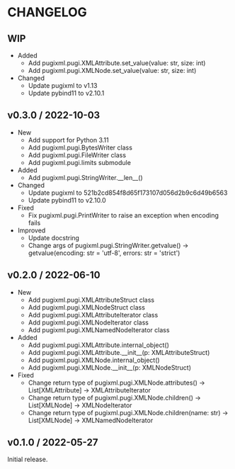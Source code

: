 # CHANGELOG

## WIP

- Added
  - Add pugixml.pugi.XMLAttribute.set_value(value: str, size: int)
  - Add pugixml.pugi.XMLNode.set_value(value: str, size: int)
- Changed
  - Update pugixml to v1.13
  - Update pybind11 to v2.10.1

## v0.3.0 / 2022-10-03

- New
  - Add support for Python 3.11
  - Add pugixml.pugi.BytesWriter class
  - Add pugixml.pugi.FileWriter class
  - Add pugixml.pugi.limits submodule
- Added
  - Add pugixml.pugi.StringWriter.\_\_len__()
- Changed
  - Update pugixml to 521b2cd854f8d65f173107d056d2b9c6d49b6563
  - Update pybind11 to v2.10.0
- Fixed
  - Fix pugixml.pugi.PrintWriter to raise an exception when encoding fails
- Improved
  - Update docstring
  - Change args of pugixml.pugi.StringWriter.getvalue() → getvalue(encoding: str = 'utf-8', errors: str = 'strict')

## v0.2.0 / 2022-06-10

- New
  - Add pugixml.pugi.XMLAttributeStruct class
  - Add pugixml.pugi.XMLNodeStruct class
  - Add pugixml.pugi.XMLAttributeIterator class
  - Add pugixml.pugi.XMLNodeIterator class
  - Add pugixml.pugi.XMLNamedNodeIterator class
- Added
  - Add pugixml.pugi.XMLAttribute.internal_object()
  - Add pugixml.pugi.XMLAttribute.\_\_init__(p: XMLAttributeStruct)
  - Add pugixml.pugi.XMLNode.internal_object()
  - Add pugixml.pugi.XMLNode.\_\_init__(p: XMLNodeStruct)
- Fixed
  - Change return type of pugixml.pugi.XMLNode.attributes() -> List[XMLAttribute] → XMLAttributeIterator
  - Change return type of pugixml.pugi.XMLNode.children() -> List[XMLNode] → XMLNodeIterator
  - Change return type of pugixml.pugi.XMLNode.children(name: str) -> List[XMLNode] → XMLNamedNodeIterator

## v0.1.0 / 2022-05-27

Initial release.
